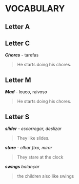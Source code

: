 # VOCABULARY

## Letter A
## Letter C
***Chores*** - tarefas
> He starts doing his chores.

## Letter M
***Mad*** - louco, raivoso
> He starts doing his chores.

## Letter S
***slider*** - _escorregar, deslizar_
> They like slides.   

***stare*** - _olhar fixo, mirar_
> They stare at the clock

***swings*** _balançar_
> the children also like swings
